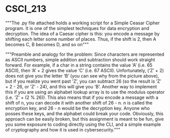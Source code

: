# CSCI_213
"""The .py file attached holds a working script for a Simple Ceasar Cipher program. It is one of the simplest techniques for data encryption and decryption. The idea of a Caesar cipher is this: you encode a message by shifting each letter some number of places. Thus, if the shift is 2, then A becomes C, B becomes D, and so on"""

"""Preamble and analogy for the problem:
 Since characters are represented as ASCII numbers, simple addition and subtraction should work straight forward. For example, if a char in a string contains the value ‘A’ (i.e. 65 ASCII), then ‘A’ + 2 gives the value ‘C’ (i.e. 67 ASCII). Unfortunately, (‘Z’ + 2) does not give you the letter ‘B’ (you can see why from the picture above), but if you realize you went past 'Z’, you can subtract 26 (so the result is ‘Z’ + 2 - 26, or ‘Z’ - 24), and this will give you 'B’. Another way to implement this if you are using an alphabet lookup array is to use the modulus operator (i.e. ‘Z’ + (2 % 26)).
This also means that if you encode a message with a shift of n, you can decode it with another shift of 26 - n. n is called the encryption key, and 26 - n would be the decryption key. Anyone who posses these keys, and the alphabet could break your code. Obviously, this approach can be easily broken, but this assignment is meant to be fun, give you some exposure to coding directly using the CLI, and a simple example of cryptography and how it is used in cybersecurity."""
